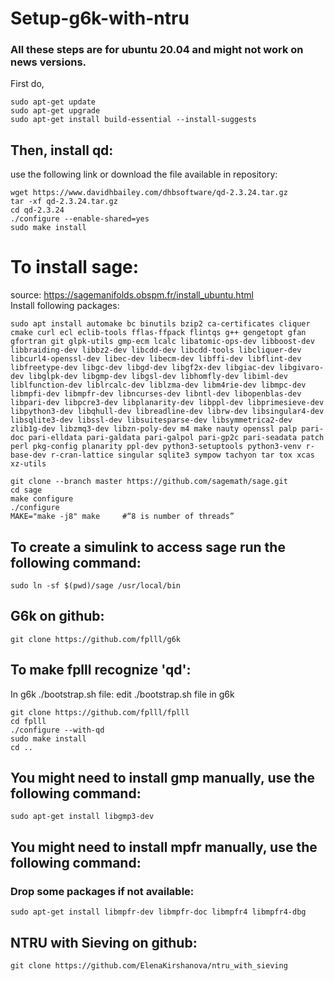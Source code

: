 # Setup-g6k-with-ntru
### All these steps are for ubuntu 20.04 and might not work on news versions.

First do,  
``` console
sudo apt-get update  
sudo apt-get upgrade  
sudo apt-get install build-essential --install-suggests  
```

## Then, install qd:  
use the following link or download the file available in repository:  
``` console
wget https://www.davidhbailey.com/dhbsoftware/qd-2.3.24.tar.gz  
tar -xf qd-2.3.24.tar.gz  
cd qd-2.3.24  
./configure --enable-shared=yes  
sudo make install  
```

# To install sage:  
source: https://sagemanifolds.obspm.fr/install_ubuntu.html  
Install following packages:
``` console
sudo apt install automake bc binutils bzip2 ca-certificates cliquer cmake curl ecl eclib-tools fflas-ffpack flintqs g++ gengetopt gfan gfortran git glpk-utils gmp-ecm lcalc libatomic-ops-dev libboost-dev libbraiding-dev libbz2-dev libcdd-dev libcdd-tools libcliquer-dev libcurl4-openssl-dev libec-dev libecm-dev libffi-dev libflint-dev libfreetype-dev libgc-dev libgd-dev libgf2x-dev libgiac-dev libgivaro-dev libglpk-dev libgmp-dev libgsl-dev libhomfly-dev libiml-dev liblfunction-dev liblrcalc-dev liblzma-dev libm4rie-dev libmpc-dev libmpfi-dev libmpfr-dev libncurses-dev libntl-dev libopenblas-dev libpari-dev libpcre3-dev libplanarity-dev libppl-dev libprimesieve-dev libpython3-dev libqhull-dev libreadline-dev librw-dev libsingular4-dev libsqlite3-dev libssl-dev libsuitesparse-dev libsymmetrica2-dev zlib1g-dev libzmq3-dev libzn-poly-dev m4 make nauty openssl palp pari-doc pari-elldata pari-galdata pari-galpol pari-gp2c pari-seadata patch perl pkg-config planarity ppl-dev python3-setuptools python3-venv r-base-dev r-cran-lattice singular sqlite3 sympow tachyon tar tox xcas xz-utils
```

``` console
git clone --branch master https://github.com/sagemath/sage.git  
cd sage
make configure  
./configure  
MAKE="make -j8" make     #“8 is number of threads”  
```

## To create a simulink to access sage run the following command:  
``` console
sudo ln -sf $(pwd)/sage /usr/local/bin  
```

## G6k on github:
``` console
git clone https://github.com/fplll/g6k
```

## To make fplll recognize 'qd':  
In g6k ./bootstrap.sh file: edit ./bootstrap.sh file in g6k  
``` console
git clone https://github.com/fplll/fplll
cd fplll
./configure --with-qd 
sudo make install
cd ..  
```

## You might need to install gmp manually, use the following command:  
``` console
sudo apt-get install libgmp3-dev
```

## You might need to install mpfr manually, use the following command:
### Drop some packages if not available: 
``` console
sudo apt-get install libmpfr-dev libmpfr-doc libmpfr4 libmpfr4-dbg  
```

## NTRU with Sieving on github:
``` console
git clone https://github.com/ElenaKirshanova/ntru_with_sieving
```
